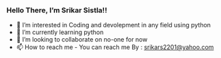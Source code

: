 ### Hello There, I’m Srikar Sistla!!
- 👀 I’m interested in Coding and devolepment in any field using python  
- 🌱 I’m currently learning python 
- 💞️ I’m looking to collaborate on no-one for now
- 📫 How to reach me - You can reach me By : srikars2201@yahoo.com 

<!---
SrikarSisitla06/SrikarSisitla06 is a ✨ special ✨ repository because its `README.md` (this file) appears on your GitHub profile.
You can click the Preview link to take a look at your changes.
--->
